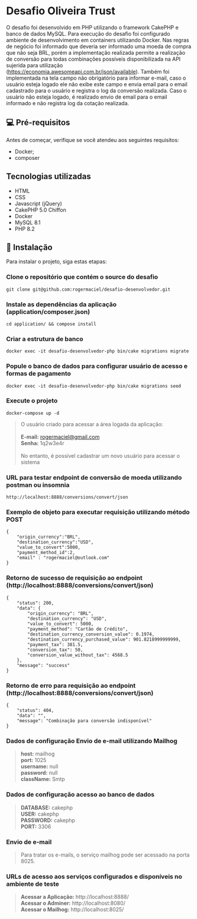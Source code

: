 # Desafio Oliveira Trust

O desafio foi desenvolvido em PHP utilizando o framework CakePHP e banco de dados MySQL. Para execução do desafio foi configurado ambiente de desenvolvimento em containers utilizando Docker. Nas regras de negócio foi informado que deveria ser informado uma moeda de compra que não seja BRL, porém a implementação realizada permite a realização de conversão para todas combinações possíveis disponibilizada na API sujerida para utilização (https://economia.awesomeapi.com.br/json/available). Também foi implementada na tela campo não obrigatório para informar e-mail, caso o usuário esteja logado ele não exibe este campo e envia email para o email cadastrado para o usuário e registra o log da conversão realizada. Caso o usuário não esteja logado, é realizado envio de email para o email informado e não registra log da cotação realizada.

## 💻 Pré-requisitos

Antes de começar, verifique se você atendeu aos seguintes requisitos:
* Docker;
* composer

## Tecnologias utilizadas
* HTML
* CSS
* Javascript (jQuery)
* CakePHP 5.0 Chiffon
* Docker
* MySQL 8.1
* PHP 8.2

## 🚀 Instalação

Para instalar o projeto, siga estas etapas:

### Clone o repositório que contém o source do desafio
```
git clone git@github.com:rogermaciel/desafio-desenvolvedor.git
```

### Instale as dependências da aplicação (application/composer.json)
```
cd application/ && compose install
```

### Criar a estrutura de banco
```
docker exec -it desafio-desenvolvedor-php bin/cake migrations migrate
```

### Popule o banco de dados para configurar usuário de acesso e formas de pagamento
```
docker exec -it desafio-desenvolvedor-php bin/cake migrations seed
```

### Execute o projeto
```
docker-compose up -d
```

> O usuário criado para acessar a área logada da aplicação:<br /><br />
> **E-mail:** rogermaciel@gmail.com<br />
> **Senha:** 1q2w3e4r<br /><br />
> No entanto, é possível cadastrar um novo usuário para acessar o sistema

### URL para testar endpoint de conversão de moeda utilizando postman ou insomnia
```
http://localhost:8888/conversions/convert/json
```

### Exemplo de objeto para executar requisição utilizando método POST
```
{
	"origin_currency":"BRL",
	"destination_currency":"USD",
	"value_to_convert":5000,
	"payment_method_id":2,
	"email" : "rogermaciel@outlook.com"
}
```

### Retorno de sucesso de requisição ao endpoint (http://localhost:8888/conversions/convert/json)
```
{
    "status": 200,
    "data": {
        "origin_currency": "BRL",
        "destination_currency": "USD",
        "value_to_convert": 5000,
        "payment_method": "Cartão de Crédito",
        "destination_currency_conversion_value": 0.1974,
        "destination_currency_purchased_value": 901.8218999999999,
        "payment_tax": 381.5,
        "conversion_tax": 50,
        "conversion_value_without_tax": 4568.5
    },
    "message": "success"
}
```

### Retorno de erro para requisição ao endpoint (http://localhost:8888/conversions/convert/json)
```
{
    "status": 404,
    "data": "",
    "message": "Combinação para conversão indisponível"
}
```

### Dados de configuração Envio de e-mail utilizando Mailhog
> **host:** mailhog<br />
> **port:** 1025<br />
> **username:** null<br />
> **password:** null<br />
> **className:** Smtp<br />

### Dados de configuração acesso ao banco de dados
> **DATABASE:** cakephp<br />
> **USER:** cakephp<br />
> **PASSWORD:** cakephp<br />
> **PORT:** 3306<br />

### Envio de e-mail
> Para tratar os e-mails, o serviço mailhog pode ser acessado na porta 8025.

### URLs de acesso aos serviços configurados e disponíveis no ambiente de teste
> **Acessar a Aplicação:** http://localhost:8888/<br />
> **Acessar o Adminer:** http://localhost:8080/<br />
> **Acessar o Mailhog:** http://localhost:8025/<br />